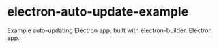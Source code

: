 # electron-auto-update-example

Example auto-updating Electron app, built with electron-builder. Electron app.
